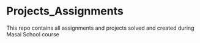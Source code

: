 # Projects_Assignments
This repo contains all assignments and projects solved and created during Masai School course